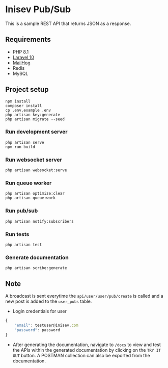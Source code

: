 # Inisev Pub/Sub

<!-- [![Quality Score](https://img.shields.io/scrutinizer/quality/g/ikechukwukalu/inisev/main?style=flat-square)](https://scrutinizer-ci.com/g/ikechukwukalu/inisev/)
[![Code Quality](https://img.shields.io/codefactor/grade/github/ikechukwukalu/inisev?style=flat-square)](https://www.codefactor.io/repository/github/ikechukwukalu/inisev)
[![Vulnerability](https://img.shields.io/snyk/vulnerabilities/github/ikechukwukalu/inisev?style=flat-square)](https://snyk.io/test/github/ikechukwukalu/inisev)
[![Github Workflow Status](https://img.shields.io/github/actions/workflow/status/ikechukwukalu/inisev/inisev.yml?branch=main&style=flat-square)](https://github.com/ikechukwukalu/inisev/actions/workflows/inisev.yml) -->

This is a sample REST API that returns JSON as a response.

## Requirements

- PHP 8.1
- [Laravel 10](https://laravel.com/docs/10.x)
- [MailHog](https://github.com/mailhog/MailHog)
- Redis
- MySQL

## Project setup

```shell
npm install
composer install
cp .env.example .env
php artisan key:generate
php artisan migrate --seed
```

### Run development server

```shell
php artisan serve
npm run build
```

### Run websocket server

```shell
php artisan websocket:serve
```

### Run queue worker

```shell
php artisan optimize:clear
php artisan queue:work
```

### Run pub/sub

```shell
php artisan notify:subscribers
```

### Run tests

```shell
php artisan test
```

### Generate documentation

```shell
php artisan scribe:generate
```

## Note

A broadcast is sent everytime the `api/user/user/pub/create` is called and a new post is added to the `user_pubs` table.


- Login credentials for user

``` js
{
    "email": testuser@inisev.com
    "password": password
}
```

- After generating the documentation, navigate to `/docs` to view and test the APIs within the generated documentation by clicking on the `TRY IT OUT` button. A POSTMAN collection can also be exported from the documentation.
